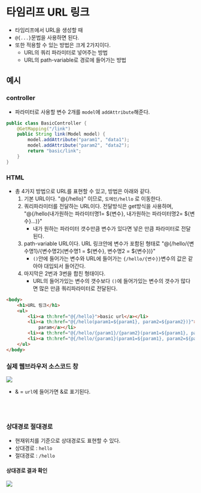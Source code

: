 # 타임리프 URL 링크
- 타임리프에서 URL을 생성할 때
- `@{...}`문법을 사용하면 된다.
- 또한 적용할 수 있는 방법은 크게 2가지이다.
  - URL의 쿼리 파라미터로 넣어주는 방법
  - URL의 path-variable로 경로에 들어가는 방법

## 예시

### controller 
 - 파라미터로 사용할 변수 2개를 `model`에 `addAttribute`해준다.
```java
public class BasicController {
    @GetMapping("/link")
    public String link(Model model) {
        model.addAttribute("param1", "data1");
        model.addAttribute("param2", "data2");
        return "basic/link";
    }
}
```

### HTML
 - 총 4가지 방법으로 URL를 표현할 수 있고, 방법은 아래와 같다.
   1. 기본 URL이다. "@{/hello}" 이므로, `도메인/hello` 로 이동한다.
   2. 쿼리파라미터를 전달하는 URL이다. 전달방식은 get방식을 사용하며, "@{/hello(내가원하는 파라미터명1= ${변수}, 내가원하는 파라미터명2= ${변수}...)}"
      - 내가 원하는 파라미터 갯수만큼 변수가 있다면 넣은 만큼 파라미터로 전달 된다.
   3. path-variable URL이다. URL 링크안에 변수가 포함된 형태로 "@{/hello/{변수명1}/{변수명2}(변수명1 = ${변수}, 변수명2 = ${변수})}"
      - `()`안에 들어가는 변수와 URL에 들어가는 `{/hello/{변수}}`변수의 값은 같아야 대입되서 들어간다. 
   4. 마지막은 2번과 3번을 합친 형태이다. 
      - URL의 들어가있는 변수의 갯수보다 `()`에 들어가있는 변수의 갯수가 많다면 많은 만큼 쿼리파라미터로 전달된다.
```html
<body>
    <h1>URL 링크</h1>
    <ul>
        <li><a th:href="@{/hello}">basic url</a></li>
        <li><a th:href="@{/hello(param1=${param1}, param2=${param2})}">hello query
            param</a></li>
        <li><a th:href="@{/hello/{param1}/{param2}(param1=${param1}, param2=${param2})}">path variable</a></li>
        <li><a th:href="@{/hello/{param1}(param1=${param1}, param2=${param2})}">path variable + query parameter</a></li>
    </ul>
</body>
```
### 실제 웹브라우저 소스코드 창
<img src="https://user-images.githubusercontent.com/104331549/203548834-9c38be28-f203-47f3-9f4f-8441c795081e.png">

 - &amp; = `url`에 들어가면 &로 표기된다. 


<br>
<br>

### 상대경로 절대경로 
 - 현재위치를 기준으로 상대경로도 표현할 수 있다. 
 - 상대경로 : `hello`
 - 절대경로 : `/hello`

#### 상대경로 결과 확인
<img src="https://user-images.githubusercontent.com/104331549/203550169-d50ad3f2-4b25-4440-973c-af956b44adbc.png">